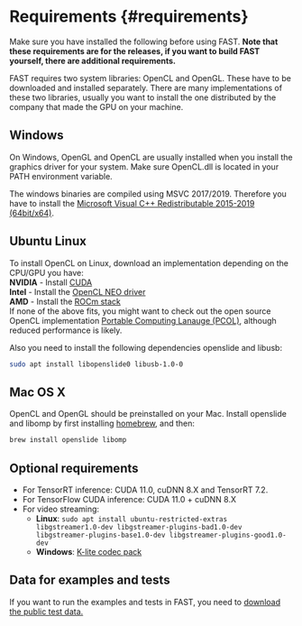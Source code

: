 Requirements {#requirements}
============================

Make sure you have installed the following before using FAST. **Note that these requirements are for the releases, if you want to build FAST yourself, there are additional requirements.**

FAST requires two system libraries: OpenCL and OpenGL. These have to be downloaded and installed separately.
There are many implementations of these two libraries, usually you want to install the one distributed by the company that made the GPU on your machine.

Windows
--------------------------------
On Windows, OpenGL and OpenCL are usually installed when you install the graphics driver for your system. Make sure OpenCL.dll is located in your PATH environment variable.

The windows binaries are compiled using MSVC 2017/2019. Therefore you have to install the [Microsoft Visual C++ Redistributable 2015-2019 (64bit/x64)](https://aka.ms/vs/16/release/vc_redist.x64.exe).

Ubuntu Linux
--------------------------------
To install OpenCL on Linux, download an implementation depending on the CPU/GPU you have:    
**NVIDIA** - Install [CUDA](https://developer.nvidia.com/cuda-downloads)  
**Intel** - Install the [OpenCL NEO driver](https://github.com/intel/compute-runtime/releases)  
**AMD** - Install the [ROCm stack](https://rocmdocs.amd.com/en/latest/Installation_Guide/Installation-Guide.html)  
If none of the above fits, you might want to check out the open source OpenCL implementation [Portable Computing Lanauge (PCOL)](http://portablecl.org), although reduced performance is likely.

Also you need to install the following dependencies openslide and libusb: 
```bash 
sudo apt install libopenslide0 libusb-1.0-0
```

Mac OS X
--------------------------------
OpenCL and OpenGL should be preinstalled on your Mac.
Install openslide and libomp by first installing [homebrew](https://brew.sh/), and then:
```bash
brew install openslide libomp
```

Optional requirements
--------------------------------
* For TensorRT inference: CUDA 11.0, cuDNN 8.X and TensorRT 7.2.
* For TensorFlow CUDA inference: CUDA 11.0 + cuDNN 8.X
* For video streaming:
    * **Linux**: ```sudo apt install ubuntu-restricted-extras libgstreamer1.0-dev libgstreamer-plugins-bad1.0-dev libgstreamer-plugins-base1.0-dev libgstreamer-plugins-good1.0-dev```  
    * **Windows**: [K-lite codec pack](http://www.codecguide.com/download_kl.htm)

Data for examples and tests
--------------------------------

If you want to run the examples and tests in FAST, you need to [download the public test data.](https://github.com/smistad/FAST/wiki/Test-data)